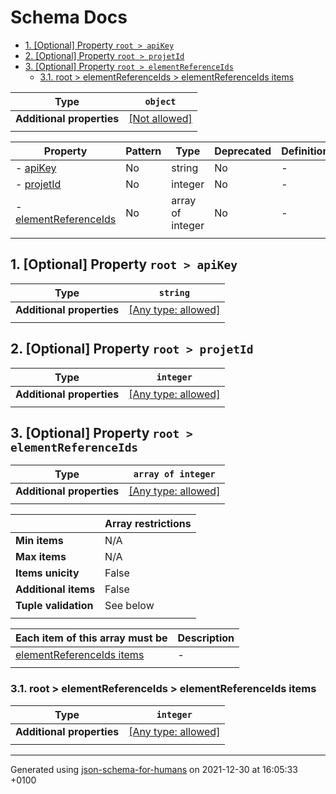 # Schema Docs

- [1. [Optional] Property `root > apiKey`](#apiKey)
- [2. [Optional] Property `root > projetId`](#projetId)
- [3. [Optional] Property `root > elementReferenceIds`](#elementReferenceIds)
  - [3.1. root > elementReferenceIds > elementReferenceIds items](#autogenerated_heading_2)

| Type                      | `object`                                                |
| ------------------------- | ------------------------------------------------------- |
| **Additional properties** | [[Not allowed]](# "Additional Properties not allowed.") |
|                           |                                                         |

| Property                                       | Pattern | Type             | Deprecated | Definition | Title/Description |
| ---------------------------------------------- | ------- | ---------------- | ---------- | ---------- | ----------------- |
| - [apiKey](#apiKey )                           | No      | string           | No         | -          | -                 |
| - [projetId](#projetId )                       | No      | integer          | No         | -          | -                 |
| - [elementReferenceIds](#elementReferenceIds ) | No      | array of integer | No         | -          | -                 |
|                                                |         |                  |            |            |                   |

## <a name="apiKey"></a>1. [Optional] Property `root > apiKey`

| Type                      | `string`                                                                  |
| ------------------------- | ------------------------------------------------------------------------- |
| **Additional properties** | [[Any type: allowed]](# "Additional Properties of any type are allowed.") |
|                           |                                                                           |

## <a name="projetId"></a>2. [Optional] Property `root > projetId`

| Type                      | `integer`                                                                 |
| ------------------------- | ------------------------------------------------------------------------- |
| **Additional properties** | [[Any type: allowed]](# "Additional Properties of any type are allowed.") |
|                           |                                                                           |

## <a name="elementReferenceIds"></a>3. [Optional] Property `root > elementReferenceIds`

| Type                      | `array of integer`                                                        |
| ------------------------- | ------------------------------------------------------------------------- |
| **Additional properties** | [[Any type: allowed]](# "Additional Properties of any type are allowed.") |
|                           |                                                                           |

|                      | Array restrictions |
| -------------------- | ------------------ |
| **Min items**        | N/A                |
| **Max items**        | N/A                |
| **Items unicity**    | False              |
| **Additional items** | False              |
| **Tuple validation** | See below          |
|                      |                    |

| Each item of this array must be                         | Description |
| ------------------------------------------------------- | ----------- |
| [elementReferenceIds items](#elementReferenceIds_items) | -           |
|                                                         |             |

### <a name="autogenerated_heading_2"></a>3.1. root > elementReferenceIds > elementReferenceIds items

| Type                      | `integer`                                                                 |
| ------------------------- | ------------------------------------------------------------------------- |
| **Additional properties** | [[Any type: allowed]](# "Additional Properties of any type are allowed.") |
|                           |                                                                           |

----------------------------------------------------------------------------------------------------------------------------
Generated using [json-schema-for-humans](https://github.com/coveooss/json-schema-for-humans) on 2021-12-30 at 16:05:33 +0100